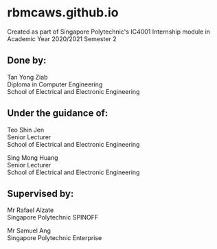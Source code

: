 # rbmcaws.github.io
Created as part of Singapore Polytechnic's IC4001 Internship module in Academic Year 2020/2021 Semester 2  

## Done by:  
Tan Yong Ziab  
Diploma in Computer Engineering  
School of Electrical and Electronic Engineering

## Under the guidance of:  
Teo Shin Jen  
Senior Lecturer  
School of Electrical and Electronic Engineering  

Sing Mong Huang  
Senior Lecturer  
School of Electrical and Electronic Engineering

## Supervised by:  
Mr Rafael Alzate  
Singapore Polytechnic SPINOFF  

Mr Samuel Ang  
Singapore Polytechnic Enterprise
